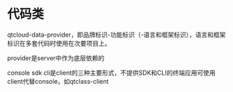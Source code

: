 # 代码类
qtcloud-data-provider，即品牌标识-功能标识（-语言和框架标识），语言和框架标识在多套代码时使用在次要项目上。

provider是server中作为底层依赖的

console sdk cli是client的三种主要形式，不提供SDK和CLI的终端应用可使用client代替console，如qtclass-client
